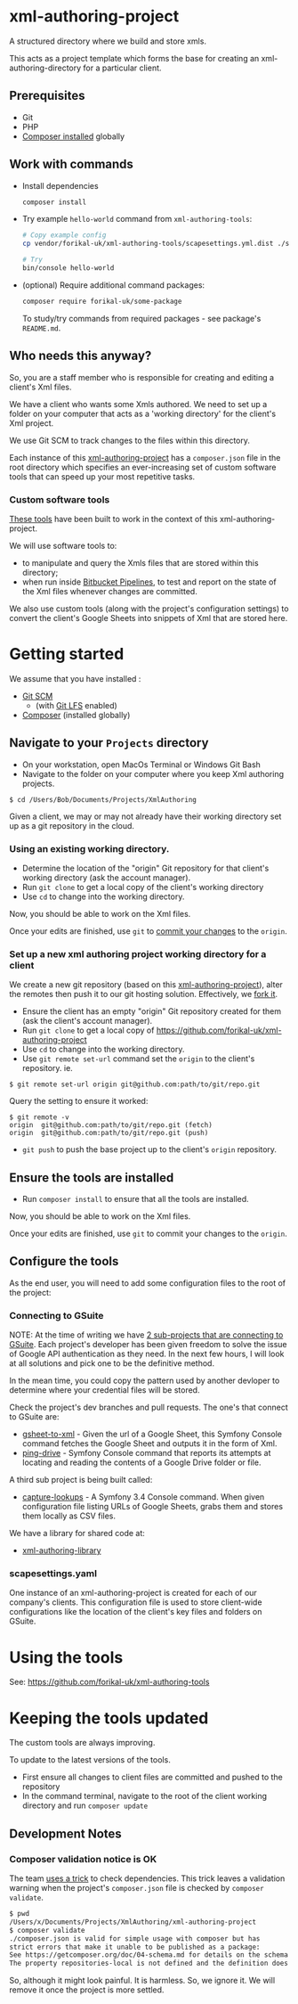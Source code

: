 # xml-authoring-project

A structured directory where we build and store xmls.

This acts as a project template which forms the base for creating an xml-authoring-directory for a particular client.

## Prerequisites

* Git
* PHP
* [Composer installed](https://getcomposer.org/doc/00-intro.md#installation-linux-unix-osx) globally

## Work with commands

* Install dependencies

    ```bash
    composer install
    ```

* Try example `hello-world` command from `xml-authoring-tools`:

    ```bash
    # Copy example config
    cp vendor/forikal-uk/xml-authoring-tools/scapesettings.yml.dist ./scapesettings.yml
    
    # Try
    bin/console hello-world
    ```

* (optional) Require additional command packages:

    ```bash
    composer require forikal-uk/some-package
    ```
    
    To study/try commands from required packages - see package's `README.md`.
    
## Who needs this anyway?

So, you are a staff member who is responsible for creating and editing a client's Xml files.

We have a client who wants some Xmls authored. We need to set up a folder on your computer that acts as a 'working directory' for the client's Xml project. 

We use Git SCM to track changes to the files within this directory.

Each instance of this [xml-authoring-project](https://github.com/forikal-uk/xml-authoring-project) has a `composer.json` file in the root directory which specifies an ever-increasing set of custom software tools that can speed up your most repetitive tasks.

### Custom software tools

[These tools](https://github.com/forikal-uk/xml-authoring-tools) have been built to work in the context of this xml-authoring-project. 

We will use software tools to:

* to manipulate and query the Xmls files that are stored within this directory; 
* when run inside [Bitbucket Pipelines](https://bitbucket.org/product/features/pipelines), to test and report on the state of the Xml files whenever changes are committed.

We also use custom tools (along with the project's configuration settings) to convert the client's Google Sheets into snippets of Xml that are stored here. 

# Getting started

We assume that you have installed :

* [Git SCM](https://git-scm.com/) 
  * (with [Git LFS](https://www.atlassian.com/git/tutorials/git-lfs) enabled)
* [Composer](https://getcomposer.org/doc/00-intro.md) (installed globally)

## Navigate to your `Projects` directory

* On your workstation, open MacOs Terminal or Windows Git Bash
* Navigate to the folder on your computer where you keep Xml authoring projects. 
```
$ cd /Users/Bob/Documents/Projects/XmlAuthoring
```

Given a client, we may or may not already have their working directory set up as a git repository in the cloud.

### Using an existing working directory.


* Determine the location of the "origin" Git repository for that client's working directory (ask the account manager).
* Run `git clone` to get a local copy of the client's working directory
* Use `cd` to change into the working directory.


Now, you should be able to work on the Xml files.

Once your edits are finished, use `git` to [commit your changes](https://git-scm.com/book/en/v2/Git-Basics-Recording-Changes-to-the-Repository) to the `origin`.

### Set up a new xml authoring project working directory for a client

We create a new git repository (based on this [xml-authoring-project](https://github.com/forikal-uk/xml-authoring-project)), alter the remotes then push it to our git hosting solution. Effectively, we [fork it](https://help.github.com/articles/fork-a-repo/).

* Ensure the client has an empty "origin" Git repository created for them (ask the client's account manager).
* Run `git clone` to get a local copy of https://github.com/forikal-uk/xml-authoring-project 
* Use `cd` to change into the working directory.
* Use `git remote set-url` command set the `origin` to the client's repository. ie. 
```
$ git remote set-url origin git@github.com:path/to/git/repo.git
```
Query the setting to ensure it worked:
```
$ git remote -v
origin	git@github.com:path/to/git/repo.git (fetch)
origin	git@github.com:path/to/git/repo.git (push)
```
* `git push` to push the base project up to the client's `origin` repository.

## Ensure the tools are installed

* Run `composer install` to ensure that all the tools are installed.

Now, you should be able to work on the Xml files.

Once your edits are finished, use `git` to commit your changes to the `origin`.

## Configure the tools

As the end user, you will need to add some configuration files to the root of the project:

### Connecting to GSuite

NOTE: At the time of writing we have [2 sub-projects that are connecting to GSuite](https://github.com/forikal-uk?tab=repositories). Each project's developer has been given freedom to solve the issue of Google API authentication as they need. In the next few hours, I will look at all solutions and pick one to be the definitive method.

In the mean time, you could copy the pattern used by another devloper to determine where your credential files will be stored.

Check the project's dev branches and pull requests. The one's that connect to GSuite are: 

* [gsheet-to-xml](https://github.com/forikal-uk/gsheet-to-xml) - Given the url of a Google Sheet, this Symfony Console command fetches the Google Sheet and outputs it in the form of Xml.
* [ping-drive](https://github.com/forikal-uk/ping-drive) - Symfony Console command that reports its attempts at locating and reading the contents of a Google Drive folder or file.

A third sub project is being built called:
* [capture-lookups](https://github.com/forikal-uk/capture-lookups) - A Symfony 3.4 Console command. When given configuration file listing URLs of Google Sheets, grabs them and stores them locally as CSV files.

We have a library for shared code at:
* [xml-authoring-library](https://github.com/forikal-uk/xml-authoring-library)

### scapesettings.yaml

One instance of an xml-authoring-project is created for each of our company's clients. This configuration file is used to store client-wide configurations like the location of the client's key files and folders on GSuite. 

# Using the tools

See: https://github.com/forikal-uk/xml-authoring-tools

# Keeping the tools updated

The custom tools are always improving. 

To update to the latest versions of the tools.

* First ensure all changes to client files are committed and pushed to the repository
* In the command terminal, navigate to the root of the client working directory and run `composer update`

## Development Notes

### Composer validation notice is OK

The team [uses a trick](https://github.com/forikal-uk/xml-authoring-project/issues/2#issuecomment-394185484) to check dependencies. This trick leaves a validation warning when the project's `composer.json` file is checked by `composer validate`.

```bash
$ pwd
/Users/x/Documents/Projects/XmlAuthoring/xml-authoring-project
$ composer validate
./composer.json is valid for simple usage with composer but has
strict errors that make it unable to be published as a package:
See https://getcomposer.org/doc/04-schema.md for details on the schema
The property repositories-local is not defined and the definition does not allow additional properties
```

So, although it might look painful. It is harmless. So, we ignore it. We will remove it once the project is more settled.
